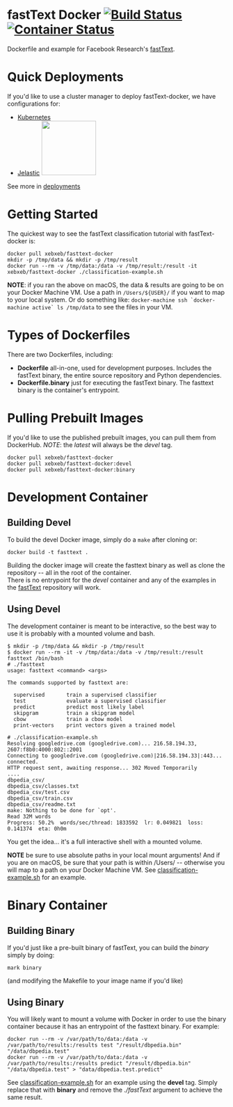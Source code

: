 # fastText Docker [![Build Status](https://travis-ci.org/xeb/fastText-docker.svg?branch=master)](https://travis-ci.org/xeb/fastText-docker) [![Container Status](https://images.microbadger.com/badges/image/xebxeb/fasttext-docker.svg)](https://microbadger.com/images/xebxeb/fasttext-docker "Get your own image badge on microbadger.com")
Dockerfile and example for Facebook Research's [fastText](https://github.com/facebookresearch/fastText).

# Quick Deployments
If you'd like to use a cluster manager to deploy fastText-docker, we have configurations for:
- [Kubernetes](deployments/kubernetes/)
- [Jelastic](deployments/jelastic/) <a href="https://jelastic.com/install-application/?manifest=https://github.com/xebxeb/fastText-docker/raw/master/deployments/jelastic/jelastic.jps"><img src="https://raw.githubusercontent.com/sych74/PokemonGo-Map-in-Cloud/master/images/deploy-to-jelastic.png" width="125" /></a>

See more in [deployments](deployments/)

# Getting Started
The quickest way to see the fastText classification tutorial with fastText-docker is:
```
docker pull xebxeb/fasttext-docker
mkdir -p /tmp/data && mkdir -p /tmp/result
docker run --rm -v /tmp/data:/data -v /tmp/result:/result -it xebxeb/fasttext-docker ./classification-example.sh
```

**NOTE**: if you ran the above on macOS, the data & results are going to be on your Docker Machine VM.  Use a path in ```/Users/${USER}/``` if you want to map to your local system.  Or do something like: ```docker-machine ssh `docker-machine active` ls /tmp/data``` to see the files in your VM.

# Types of Dockerfiles
There are two Dockerfiles, including:
- **Dockerfile** all-in-one, used for development purposes.  Includes the fastText binary, the entire source repository and Python dependencies.
- **Dockerfile.binary** just for executing the fastText binary.  The fasttext binary is the container's entrypoint.

# Pulling Prebuilt Images
If you'd like to use the published prebuilt images, you can pull them from DockerHub.  *NOTE*: the _latest_ will always be the *devel* tag.
```
docker pull xebxeb/fasttext-docker
docker pull xebxeb/fasttext-docker:devel
docker pull xebxeb/fasttext-docker:binary
```

# Development Container
## Building Devel
To build the devel Docker image, simply do a ```make``` after cloning or:
```
docker build -t fasttext .
```
Building the docker image will create the fasttext binary as well as clone the repository -- all in the root of the container.  
There is no entrypoint for the *devel* container and any of the examples in the [fastText](https://github.com/facebookresearch/fastText) repository will work.

## Using Devel
The development container is meant to be interactive, so the best way to use it is probably with a mounted volume and bash.
```
$ mkdir -p /tmp/data && mkdir -p /tmp/result
$ docker run --rm -it -v /tmp/data:/data -v /tmp/result:/result fasttext /bin/bash
# ./fasttext
usage: fasttext <command> <args>

The commands supported by fasttext are:

  supervised       train a supervised classifier
  test             evaluate a supervised classifier
  predict          predict most likely label
  skipgram         train a skipgram model
  cbow             train a cbow model
  print-vectors    print vectors given a trained model

# ./classification-example.sh
Resolving googledrive.com (googledrive.com)... 216.58.194.33, 2607:f8b0:4000:802::2001
Connecting to googledrive.com (googledrive.com)|216.58.194.33|:443... connected.
HTTP request sent, awaiting response... 302 Moved Temporarily
....
dbpedia_csv/
dbpedia_csv/classes.txt
dbpedia_csv/test.csv
dbpedia_csv/train.csv
dbpedia_csv/readme.txt
make: Nothing to be done for `opt'.
Read 32M words
Progress: 50.2%  words/sec/thread: 1833592  lr: 0.049821  loss: 0.141374  eta: 0h0m

```
You get the idea... it's a full interactive shell with a mounted volume.

**NOTE** be sure to use absolute paths in your local mount arguments!  And if you are on macOS, be sure that your path is within /Users/ -- otherwise you will map to a path on your Docker Machine VM. See [classification-example.sh](examples/classification-example.sh) for an example.

# Binary Container
## Building Binary
If you'd just like a pre-built binary of fastText, you can build the *binary* simply by doing:
```
mark binary
```
(and modifying the Makefile to your image name if you'd like)


## Using Binary
You will likely want to mount a volume with Docker in order to use the binary container because it has an entrypoint of the fasttext binary.  For example:

```
docker run --rm -v /var/path/to/data:/data -v /var/path/to/results:/results test "/result/dbpedia.bin" "/data/dbpedia.test"
docker run --rm -v /var/path/to/data:/data -v /var/path/to/results:/results predict "/result/dbpedia.bin" "/data/dbpedia.test" > "data/dbpedia.test.predict"
```
See [classification-example.sh](examples/classification-example.sh) for an example using the **devel** tag.  Simply replace that with **binary** and remove the _./fastText_ argument to achieve the same result.
